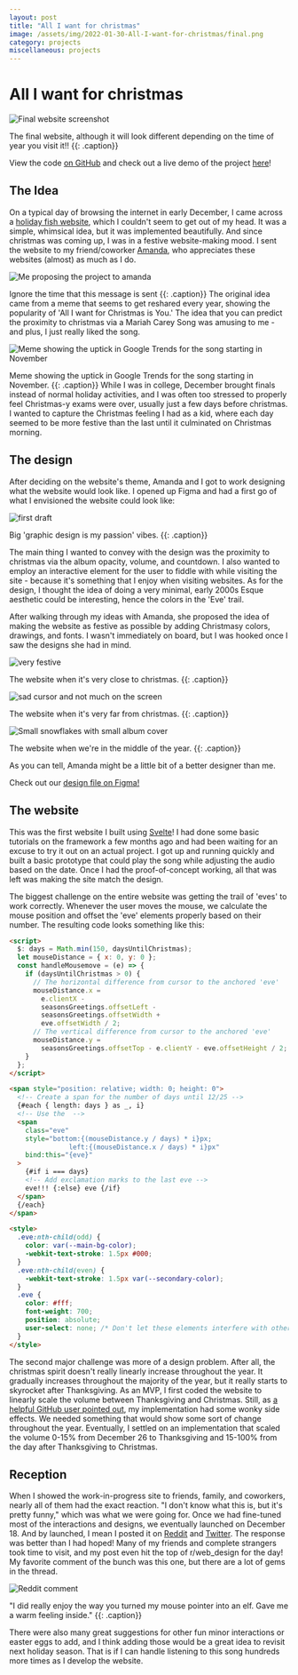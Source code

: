 ```yaml
---
layout: post
title: "All I want for christmas"
image: /assets/img/2022-01-30-All-I-want-for-christmas/final.png
category: projects
miscellaneous: projects
---
```


# All I want for christmas

![Final website screenshot](/assets/img/2022-01-30-All-I-want-for-christmas/final.png)

The final website, although it will look different depending on the time of year you visit it!!
{{: .caption}}

View the code [on GitHub](https://github.com/leviv/christmas) and check out a live demo of the project [here](https://leviv.me/christmas/)!

## The Idea

On a typical day of browsing the internet in early December, I came across a [holiday fish website](https://sunday-desert.github.io/holiday-swim/#/), which I couldn't seem to get out of my head. It was a simple, whimsical idea, but it was implemented beautifully. And since christmas was coming up, I was in a festive website-making mood. I sent the website to my friend/coworker [Amanda](https://amandayeh.com/), who appreciates these websites (almost) as much as I do.

![Me proposing the project to amanda](/assets/img/2022-01-30-All-I-want-for-christmas/chat.png)

Ignore the time that this message is sent
{{: .caption}}
The original idea came from a meme that seems to get reshared every year, showing the popularity of 'All I want for Christmas is You.' The idea that you can predict the proximity to christmas via a Mariah Carey Song was amusing to me - and plus, I just really liked the song.

![Meme showing the uptick in Google Trends for the song starting in November](/assets/img/2022-01-30-All-I-want-for-christmas/trends.jpg)

Meme showing the uptick in Google Trends for the song starting in November.
{{: .caption}}
While I was in college, December brought finals instead of normal holiday activities, and I was often too stressed to properly feel Christmas-y exams were over, usually just a few days before christmas. I wanted to capture the Christmas feeling I had as a kid, where each day seemed to be more festive than the last until it culminated on Christmas morning.

## The design

After deciding on the website's theme, Amanda and I got to work designing what the website would look like. I opened up Figma and had a first go of what I envisioned the website could look like:

![first draft](/assets/img/2022-01-30-All-I-want-for-christmas/first-draft.png)

Big 'graphic design is my passion' vibes.
{{: .caption}}

The main thing I wanted to convey with the design was the proximity to christmas via the album opacity, volume, and countdown. I also wanted to employ an interactive element for the user to fiddle with while visiting the site - because it's something that I enjoy when visiting websites. As for the design, I thought the idea of doing a very minimal, early 2000s Esque aesthetic could be interesting, hence the colors in the 'Eve' trail.

After walking through my ideas with Amanda, she proposed the idea of making the website as festive as possible by adding Christmasy colors, drawings, and fonts. I wasn't immediately on board, but I was hooked once I saw the designs she had in mind.

![very festive](/assets/img/2022-01-30-All-I-want-for-christmas/close.png)

The website when it's very close to christmas.
{{: .caption}}

![sad cursor and not much on the screen](/assets/img/2022-01-30-All-I-want-for-christmas/far.png)

The website when it's very far from christmas.
{{: .caption}}

![Small snowflakes with small album cover](/assets/img/2022-01-30-All-I-want-for-christmas/medium.png)

The website when we're in the middle of the year.
{{: .caption}}

As you can tell, Amanda might be a little bit of a better designer than me.

Check out our [design file on Figma!](https://www.figma.com/file/HDUQtDFR2cYls89XkLtW4M/All-I-want-for-christmas?node-id=0%3A1)

## The website

This was the first website I built using [Svelte](https://svelte.dev/)! I had done some basic tutorials on the framework a few months ago and had been waiting for an excuse to try it out on an actual project. I got up and running quickly and built a basic prototype that could play the song while adjusting the audio based on the date. Once I had the proof-of-concept working, all that was left was making the site match the design.

The biggest challenge on the entire website was getting the trail of 'eves' to work correctly. Whenever the user moves the mouse, we calculate the mouse position and offset the 'eve' elements properly based on their number. The resulting code looks something like this:

```html
<script>
  $: days = Math.min(150, daysUntilChristmas);
  let mouseDistance = { x: 0, y: 0 };
  const handleMousemove = (e) => {
    if (daysUntilChristmas > 0) {
      // The horizontal difference from cursor to the anchored 'eve'
      mouseDistance.x =
        e.clientX -
        seasonsGreetings.offsetLeft -
        seasonsGreetings.offsetWidth +
        eve.offsetWidth / 2;
      // The vertical difference from cursor to the anchored 'eve'
      mouseDistance.y =
        seasonsGreetings.offsetTop - e.clientY - eve.offsetHeight / 2;
    }
  };
</script>

<span style="position: relative; width: 0; height: 0">
  <!-- Create a span for the number of days until 12/25 -->
  {#each { length: days } as _, i}
  <!-- Use the  -->
  <span
    class="eve"
    style="bottom:{(mouseDistance.y / days) * i}px;
               left:{(mouseDistance.x / days) * i}px"
    bind:this="{eve}"
  >
    {#if i === days}
    <!-- Add exclamation marks to the last eve -->
    eve!!! {:else} eve {/if}
  </span>
  {/each}
</span>

<style>
  .eve:nth-child(odd) {
    color: var(--main-bg-color);
    -webkit-text-stroke: 1.5px #000;
  }
  .eve:nth-child(even) {
    -webkit-text-stroke: 1.5px var(--secondary-color);
  }
  .eve {
    color: #fff;
    font-weight: 700;
    position: absolute;
    user-select: none; /* Don't let these elements interfere with other user interactions */
  }
</style>
```

The second major challenge was more of a design problem. After all, the christmas spirit doesn't really linearly increase throughout the year. It gradually increases throughout the majority of the year, but it really starts to skyrocket after Thanksgiving. As an MVP, I first coded the website to linearly scale the volume between Thanksgiving and Christmas. Still, as [a helpful GitHub user pointed out](https://github.com/leviv/christmas/issues/1), my implementation had some wonky side effects. We needed something that would show some sort of change throughout the year. Eventually, I settled on an implementation that scaled the volume 0-15% from December 26 to Thanksgiving and 15-100% from the day after Thanksgiving to Christmas.

## Reception

When I showed the work-in-progress site to friends, family, and coworkers, nearly all of them had the exact reaction. "I don't know what this is, but it's pretty funny," which was what we were going for. Once we had fine-tuned most of the interactions and designs, we eventually launched on December 18. And by launched, I mean I posted it on [Reddit](https://www.reddit.com/r/web_design/comments/rj5wgt/i_built_a_website_that_plays_all_i_want_for/) and [Twitter](https://twitter.com/villarreallevi/status/1472171321513676800). The response was better than I had hoped! Many of my friends and complete strangers took time to visit, and my post even hit the top of r/web_design for the day! My favorite comment of the bunch was this one, but there are a lot of gems in the thread.

![Reddit comment](/assets/img/2022-01-30-All-I-want-for-christmas/chat.png)

"I did really enjoy the way you turned my mouse pointer into an elf. Gave me a warm feeling inside."
{{: .caption}}

There were also many great suggestions for other fun minor interactions or easter eggs to add, and I think adding those would be a great idea to revisit next holiday season. That is if I can handle listening to this song hundreds more times as I develop the website.
